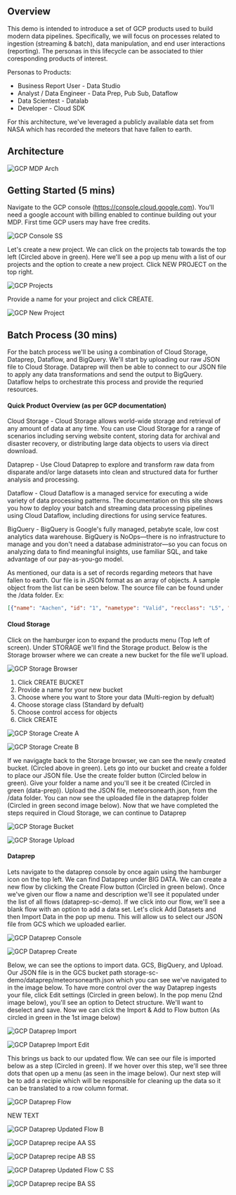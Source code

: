 ## Overview

This demo is intended to introduce a set of GCP products used to build modern data pipelines. Specifically, we will focus on processes related to ingestion (streaming & batch), data manipulation, and end user interactions (reporting). The personas in this lifecycle can be associated to thier coresponding products of interest. 

Personas to Products:
- Business Report User - Data Studio
- Analyst / Data Engineer - Data Prep, Pub Sub, Dataflow
- Data Scientest - Datalab
- Developer - Cloud SDK

For this architecture, we've leveraged a publicly available data set from NASA which has recorded the meteors that have fallen to earth.

## Architecture
![GCP MDP Arch](/documents/gcp-mdp-arch-diagram.png)

## Getting Started (5 mins)

Navigate to the GCP console (https://console.cloud.google.com). You'll need a google account with billing enabled to continue building out your MDP. First time GCP users may have free credits.

![GCP Console SS](documents/gcp%20ss/GCP%20Console%20SS.png)

Let's create a new project. We can click on the projects tab towards the top left (Circled above in green). Here we'll see a pop up menu with a list of our projects and the option to create a new project. Click NEW PROJECT on the top right. 

![GCP Projects](documents/gcp%20ss/GCP%20Projects%20Menu%20SS.png)

Provide a name for your project and click CREATE.

![GCP New Project](documents/gcp%20ss/GCP%20New%20Proj%20SS.png)

## Batch Process (30 mins)

For the batch process we'll be using a combination of Cloud Storage, Dataprep, Dataflow, and BigQuery. We'll start by uploading our raw JSON file to Cloud Storage. Dataprep will then be able to connect to our JSON file to apply any data transformations and send the output to BigQuery. Dataflow helps to orchestrate this process and provide the requried resources. 

#### Quick Product Overview (as per GCP documentation)

Cloud Storage - Cloud Storage allows world-wide storage and retrieval of any amount of data at any time. You can use Cloud Storage for a range of scenarios including serving website content, storing data for archival and disaster recovery, or distributing large data objects to users via direct download.

Dataprep - Use Cloud Dataprep to explore and transform raw data from disparate and/or large datasets into clean and structured data for further analysis and processing.

Dataflow - Cloud Dataflow is a managed service for executing a wide variety of data processing patterns. The documentation on this site shows you how to deploy your batch and streaming data processing pipelines using Cloud Dataflow, including directions for using service features.

BigQuery - BigQuery is Google's fully managed, petabyte scale, low cost analytics data warehouse. BigQuery is NoOps—there is no infrastructure to manage and you don't need a database administrator—so you can focus on analyzing data to find meaningful insights, use familiar SQL, and take advantage of our pay-as-you-go model.


As mentioned, our data is a set of records regarding meteors that have fallen to earth. Our file is in JSON format as an array of objects. A sample object from the list can be seen below. The source file can be found under the /data folder. Ex:

```json
[{"name": "Aachen", "id": "1", "nametype": "Valid", "recclass": "L5", "mass": "21", "fall": "Fell", "year": "1880-01-01T00:00:00.000", "reclat": "50.775000", "reclong": "6.083330", "geolocation": {"type": "Point", "coordinates": [6.08333,50.775]}}, ...]
```
#### Cloud Storage

Click on the hamburger icon to expand the products menu (Top left of screen). Under STORAGE we'll find the Storage product. Below is the Storage browser where we can create a new bucket for the file we'll upload. 

![GCP Storage Browser](documents/gcp%20ss/GCP%20Storage%20Browser%20SS.png)

1. Click CREATE BUCKET
2. Provide a name for your new bucket
3. Choose where you want to Store your data (Multi-region by defualt)
4. Choose storage class (Standard by defualt)
5. Choose control access for objects
6. Click CREATE

![GCP Storage Create A](documents/gcp%20ss/GCP%20Storage%20Create%20A%20SS.png)

![GCP Storage Create B](documents/gcp%20ss/GCP%20Storage%20Create%20B%20SS.png)

If we navigagte back to the Storage browser, we can see the newly created bucket. (Circled above in green). Lets go into our bucket and create a folder to place our JSON file. Use the create folder button (Circled below in green). Give your folder a name and you'll see it be created (Circled in green (data-prep)). Upload the JSON file, meteorsonearth.json, from the /data folder. You can now see the uploaded file in the dataprep folder (Circled in green second image below). Now that we have completed the steps required in Cloud Storage, we can continue to Dataprep

![GCP Storage Bucket](documents/gcp%20ss/GCP%20Storage%20Bucket%20SS.png)

![GCP Storage Upload](documents/gcp%20ss/GCP%20Storage%20Upload%20SS.png)

#### Dataprep

Lets navigate to the dataprep console by once again using the hamburger icon on the top left. We can find Dataprep under BIG DATA. We can create a new flow by clicking the Create Flow button (Circled in green below). Once we've given our flow a name and description we'll see it populated under the list of all flows (dataprep-sc-demo). If we click into our flow, we'll see a blank flow with an option to add a data set. Let's click Add Datasets and then Import Data in the pop up menu. This will allow us to select our JSON file from GCS which we uploaded earlier. 

![GCP Dataprep Console](documents/gcp%20ss/GCP%20Dataprep%20Browser%20SS.png)

![GCP Dataprep Create](documents/gcp%20ss/GCP%20Dataprep%20Create%20Flow%20SS.png)

Below, we can see the options to import data. GCS, BigQuery, and Upload. Our JSON file is in the GCS bucket path storage-sc-demo/dataprep/meteorsonearth.json which you can see we've navigated to in the image below. To have more control over the way Dataprep ingests your file, click Edit settings (Circled in green below). In the pop menu (2nd image below), you'll see an option to Detect structure. We'll want to deselect and save. Now we can click the Import & Add to Flow button (As circled in green in the 1st image below)

![GCP Dataprep Import](documents/gcp%20ss/GCP%20Dataprep%20Import%20SS.png)

![GCP Dataprep Import Edit](documents/gcp%20ss/GCP%20Dataprep%20Import%20Edit%20SS.png)

This brings us back to our updated flow. We can see our file is imported below as a step (Circled in green). If we hover over this step, we'll see three dots that open up a menu (as seen in the image below). Our next step will be to add a recipie which will be responsible for cleaning up the data so it can be translated to a row column format.

![GCP Dataprep Flow](documents/gcp%20ss/GCP%20Dataprep%20Updated%20Flow%20SS.png)

NEW TEXT

![GCP Dataprep Updated Flow B](documents/gcp%20ss/GCP%20Dataprep%20Updated%20Flow%20B%20SS.png)

![GCP Dataprep recipe AA SS](documents/gcp%20ss/GCP%20Dataprep%20recipe%20AA%20SS.png)

![GCP Dataprep recipe AB SS](documents/gcp%20ss/GCP%20Dataprep%20recipe%20AB%20SS.png)

![GCP Dataprep Updated Flow C SS](documents/gcp%20ss/GCP%20Dataprep%20%20Update%20Flow%20C%20SS.png)

![GCP Dataprep recipe BA SS](documents/gcp%20ss/GCP%20Dataprep%20recipe%20BA%20SS.png)

